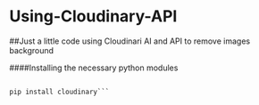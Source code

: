 # Using-Cloudinary-API
##Just a little code using Cloudinari AI and API to remove images background




####Installing the necessary python modules


```pip install requests

pip install cloudinary```
